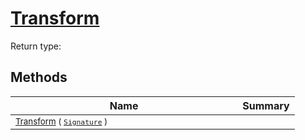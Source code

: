 # [Transform](./ResampleSamplesCountBased-100663801.md)


Return type:
## Methods

| Name | Summary | 
| --- | --- | 
| <sub>[Transform](./ResampleSamplesCountBased-100663801.md) ( [`Signature`](./../../../../Signature.md) )</sub><img width=200/>| <sub></sub>| <br>


